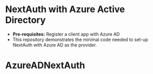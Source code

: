 # NextAuth with Azure Active Directory

- **Pre-requisites:** Register a client app with Azure AD
- This repository demonstrates the minimal code needed to set-up NextAuth with Azure AD as the provider.
# AzureADNextAuth
